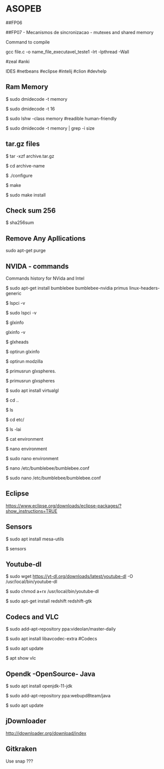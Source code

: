 # ASOPEB

##FP06

##FP07 - Mecanismos de sincronizacao - mutexes and shared memory

Command to compile

gcc file.c -o name_file_executavel_teste1 -lrt -lpthread -Wall

#zeal
#anki

IDES
#netbeans
#eclipse
#intelij
#clion
#devhelp



Ram Memory
---------------------------------------------

$ sudo dmidecode -t memory

$ sudo dmidecode -t 16

$ sudo lshw -class memory
  #readible human-friendly

$  sudo dmidecode -t memory | grep -i size




tar.gz files
----------------------------------------------

$ tar -xzf archive.tar.gz

$ cd archive-name

$ ./configure

$ make

$ sudo make install


Check sum 256
-------------------------------------------

$ sha256sum <file>

Remove Any Apllications
--------------------------------------------

sudo apt-get purge <package-name>

NVIDA - commands
------------------------------------------

Commands history for NVida and Intel

$ sudo apt-get install bumblebee bumblebee-nvidia primus linux-headers-generic

$ lspci -v

$ sudo lspci -v

$ glxinfo

glxinfo -v

$   glxheads

$   optirun glxinfo

$   optirun modzilla

$   primusrun glxspheres.

$   primusrun glxspheres

$   sudo apt install virtualgl

$   cd ..

$   ls

$   cd etc/

$   ls -lai

$   cat environment 

$   nano environment 

$   sudo nano environment 

$   nano /etc/bumblebee/bumblebee.conf 

$   sudo nano /etc/bumblebee/bumblebee.conf 

Eclipse 
-------------------------------------------

https://www.eclipse.org/downloads/eclipse-packages/?show_instructions=TRUE



Sensors
------------------------------------------

$ sudo apt install mesa-utils

$ sensors

Youtube-dl
------------------------------------------
$ sudo wget https://yt-dl.org/downloads/latest/youtube-dl -O /usr/local/bin/youtube-dl

$ sudo chmod a+rx /usr/local/bin/youtube-dl

$ sudo apt-get install redshift redshift-gtk

Codecs and VLC
--------------------------------------------

$ sudo add-apt-repository ppa:videolan/master-daily

$ sudo apt install libavcodec-extra #Codecs 

$ sudo apt update

$ apt show vlc

Opendk -OpenSource- Java
--------------------------------------------

$ sudo apt install openjdk-11-jdk

$ sudo add-apt-repository ppa:webupd8team/java

$ sudo apt update

jDownloader
--------------------------------------------

http://jdownloader.org/download/index

Gitkraken
-------------------------------------------
Use snap ???
